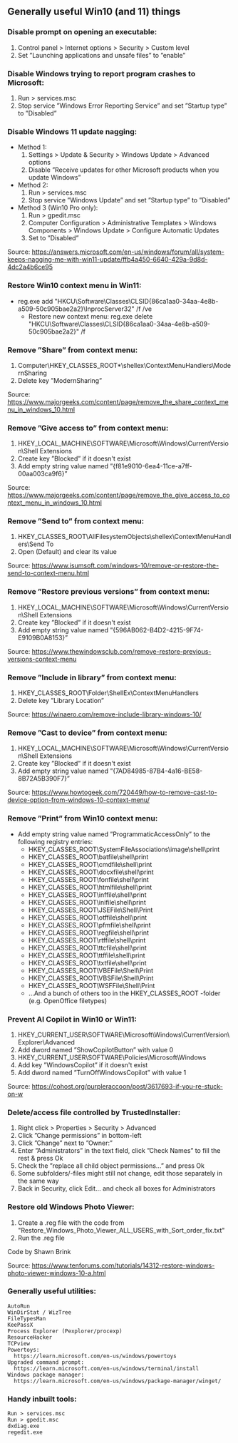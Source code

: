 ## Generally useful Win10 (and 11) things

### Disable prompt on opening an executable:
1. Control panel > Internet options > Security > Custom level
2. Set ”Launching applications and unsafe files” to ”enable”

### Disable Windows trying to report program crashes to Microsoft:
1. Run > services.msc
2. Stop service ”Windows Error Reporting Service” and set ”Startup type” to ”Disabled”

### Disable Windows 11 update nagging:
- Method 1:
  1. Settings > Update & Security > Windows Update > Advanced options
  2. Disable ”Receive updates for other Microsoft products when you update Windows”
- Method 2:
  1. Run > services.msc
  2. Stop service ”Windows Update” and set ”Startup type” to ”Disabled”
- Method 3 (Win10 Pro only):
  1. Run > gpedit.msc
  2. Computer Configuration > Administrative Templates > Windows Components > Windows Update > Configure Automatic Updates
  3. Set to ”Disabled”

Source: https://answers.microsoft.com/en-us/windows/forum/all/system-keeps-nagging-me-with-win11-update/ffb4a450-6640-429a-9d8d-4dc2a4b6ce95

### Restore Win10 context menu in Win11:
- reg.exe add "HKCU\Software\Classes\CLSID\{86ca1aa0-34aa-4e8b-a509-50c905bae2a2}\InprocServer32" /f /ve
  - Restore new context menu: reg.exe delete "HKCU\Software\Classes\CLSID\{86ca1aa0-34aa-4e8b-a509-50c905bae2a2}" /f

### Remove ”Share” from context menu:
1. Computer\HKEY_CLASSES_ROOT\*\shellex\ContextMenuHandlers\ModernSharing
2. Delete key ”ModernSharing”

Source: https://www.majorgeeks.com/content/page/remove_the_share_context_menu_in_windows_10.html

### Remove ”Give access to” from context menu:
1. HKEY_LOCAL_MACHINE\SOFTWARE\Microsoft\Windows\CurrentVersion\Shell Extensions
2. Create key ”Blocked” if it doesn't exist
3. Add empty string value named ”{f81e9010-6ea4-11ce-a7ff-00aa003ca9f6}”

Source: https://www.majorgeeks.com/content/page/remove_the_give_access_to_context_menu_in_windows_10.html

### Remove ”Send to” from context menu:
1. HKEY_CLASSES_ROOT\AllFilesystemObjects\shellex\ContextMenuHandlers\Send To
2. Open (Default) and clear its value

Source: https://www.isumsoft.com/windows-10/remove-or-restore-the-send-to-context-menu.html

### Remove ”Restore previous versions” from context menu:
1. HKEY_LOCAL_MACHINE\SOFTWARE\Microsoft\Windows\CurrentVersion\Shell Extensions
2. Create key ”Blocked” if it doesn't exist
3. Add empty string value named ”{596AB062-B4D2-4215-9F74-E9109B0A8153}”

Source: https://www.thewindowsclub.com/remove-restore-previous-versions-context-menu

### Remove ”Include in library” from context menu:
1. HKEY_CLASSES_ROOT\Folder\ShellEx\ContextMenuHandlers
2. Delete key ”Library Location”

Source: https://winaero.com/remove-include-library-windows-10/

### Remove ”Cast to device” from context menu:
1. HKEY_LOCAL_MACHINE\SOFTWARE\Microsoft\Windows\CurrentVersion\Shell Extensions
2. Create key ”Blocked” if it doesn't exist
3. Add empty string value named ”{7AD84985-87B4-4a16-BE58-8B72A5B390F7}”

Source: https://www.howtogeek.com/720449/how-to-remove-cast-to-device-option-from-windows-10-context-menu/

### Remove ”Print” from Win10 context menu:
- Add empty string value named ”ProgrammaticAccessOnly” to the following registry entries:
  - HKEY_CLASSES_ROOT\SystemFileAssociations\image\shell\print
  - HKEY_CLASSES_ROOT\batfile\shell\print
  - HKEY_CLASSES_ROOT\cmdfile\shell\print
  - HKEY_CLASSES_ROOT\docxfile\shell\print
  - HKEY_CLASSES_ROOT\fonfile\shell\print
  - HKEY_CLASSES_ROOT\htmlfile\shell\print
  - HKEY_CLASSES_ROOT\inffile\shell\print
  - HKEY_CLASSES_ROOT\inifile\shell\print
  - HKEY_CLASSES_ROOT\JSEFile\Shell\Print
  - HKEY_CLASSES_ROOT\otffile\shell\print
  - HKEY_CLASSES_ROOT\pfmfile\shell\print
  - HKEY_CLASSES_ROOT\regfile\shell\print
  - HKEY_CLASSES_ROOT\rtffile\shell\print
  - HKEY_CLASSES_ROOT\ttcfile\shell\print
  - HKEY_CLASSES_ROOT\ttffile\shell\print
  - HKEY_CLASSES_ROOT\txtfile\shell\print
  - HKEY_CLASSES_ROOT\VBEFile\Shell\Print
  - HKEY_CLASSES_ROOT\VBSFile\Shell\Print
  - HKEY_CLASSES_ROOT\WSFFile\Shell\Print
  - ...And a bunch of others too in the HKEY_CLASSES_ROOT -folder (e.g. OpenOffice filetypes)

### Prevent AI Copilot in Win10 or Win11:
1. HKEY_CURRENT_USER\SOFTWARE\Microsoft\Windows\CurrentVersion\Explorer\Advanced
2. Add dword named ”ShowCopilotButton” with value 0
3. HKEY_CURRENT_USER\SOFTWARE\Policies\Microsoft\Windows
4. Add key ”WindowsCopilot” if it doesn't exist
5. Add dword named ”TurnOffWindowsCopilot” with value 1

Source: https://cohost.org/purpleraccoon/post/3617693-if-you-re-stuck-on-w

### Delete/access file controlled by TrustedInstaller:
1. Right click > Properties > Security > Advanced
2. Click ”Change permissions” in bottom-left
3. Click ”Change” next to ”Owner:”
4. Enter ”Administrators” in the text field, click ”Check Names” to fill the rest & press Ok
5. Check the ”replace all child object permissions...” and press Ok
1. Some subfolders/-files might still not change, edit those separately in the same way
6. Back in Security, click Edit... and check all boxes for Administrators

### Restore old Windows Photo Viewer:
1. Create a .reg file with the code from "Restore_Windows_Photo_Viewer_ALL_USERS_with_Sort_order_fix.txt"
2. Run the .reg file

Code by Shawn Brink

Source: https://www.tenforums.com/tutorials/14312-restore-windows-photo-viewer-windows-10-a.html

### Generally useful utilities:
```
AutoRun
WinDirStat / WizTree
FileTypesMan
KeePassX
Process Explorer (Pexplorer/procexp)
ResourceHacker
TCPview
Powertoys:
  https://learn.microsoft.com/en-us/windows/powertoys
Upgraded command prompt:
  https://learn.microsoft.com/en-us/windows/terminal/install
Windows package manager:
  https://learn.microsoft.com/en-us/windows/package-manager/winget/
```

### Handy inbuilt tools:
```
Run > services.msc
Run > gpedit.msc
dxdiag.exe
regedit.exe
```
